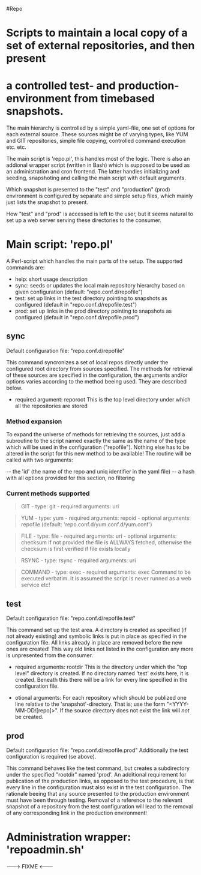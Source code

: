 #Repo
#
# Scripts to maintain a local copy of a set of external repositories, and then present 
# a controlled test- and production-environment from timebased snapshots.

The main hierarchy is controlled by a simple yaml-file, one set of options for each
external source. These sources might be of varying types, like YUM and GIT repositories,
simple file copying, controlled command execution etc. etc.

The main script is 'repo.pl', this handles most of the logic. There is also an addional
wrapper script (written in Bash) which is supposed to be used as an administration and
cron frontend. The latter handles initializing and seeding, snapshoting and calling the
main script with default arguments.

Which snapshot is presented to the "test" and "production" (prod) environment is configured by
separate and simple setup files, which mainly just lists the snapshot to present.

How "test" and "prod" is accessed is left to the user, but it seems natural to set up a web server
serving these directories to the consumer.



# Main script: 'repo.pl'

A Perl-script which handles the main parts of the setup. The supported commands are:

- help: short usage description
- sync: seeds or updates the local main repository hierarchy based on given configuration (default: "repo.conf.d/repofile")
- test: set up links in the test directory pointing to snapshots as configured (default in "repo.conf.d/repofile.test")
- prod: set up links in the prod directory pointing to snapshots as configured (default in "repo.conf.d/repofile.prod")

## sync

Default configuration file: "repo.conf.d/repofile"

This command syncronizes a set of local repos directly under the configured root directory from sources specified.
The methods for retrieval of these sources are specified in the configuration, the arguments and/or options varies
according to the method beeing used. They are described below.

- required argument:
    reporoot
        This is the top level directory under which all the repositories are stored

### Method expansion

To expand the universe of methods for retrieving the sources, just add a subroutine to the script named exactly the same as the
name of the type which will be used in the configuration ("repofile"). Nothing else has to be altered in the script for this
new method to be available! The routine will be called with two arguments:

-- the 'id' (the name of the repo and uniq identifier in the yaml file)
-- a hash with all options provided for this section, no filtering

### Current methods supported

> GIT
    - type: git
    - required arguments:
        uri

> YUM
    - type: yum
    - required arguments:
        repoid
    - optional arguments:
        repofile (default: 'repo.conf.d/yum.conf.d/yum.conf')

> FILE
    - type: file
    - required arguments:
        uri
    - optional arguments:
        checksum
            If not provided the file is ALLWAYS fetched, otherwise the checksum is first verified if file exists locally

> RSYNC
    - type: rsync
    - required arguments:
        uri

> COMMAND
    - type: exec
    - required arguments:
        exec
            Command to be executed verbatim. It is assumed the script is never runned as a web service etc!


## test

Default configuration file: "repo.conf.d/repofile.test"

This command set up the test area. A directory is created as specified (if not already existing) and symbolic links is put in place as specified in
the configuration file. All links already in place are removed before the new ones are created! This way old links not listed in the configuration
any more is unpresented from the consumer.

- required arguments:
    rootdir
        This is the directory under which the "top level" directory is created. If no directory named 'test' exists here, it is created. Beneath this
        there will be a link for every line specified in the configuration file.

- otional arguments:
    For each repository which should be publized one line relative to the 'snapshot'-directory. That is; use the form "<YYYY-MM-DD/[repo]>".
    If the source directory does not exist the link will _not_ be created.

## prod

Default configuration file: "repo.conf.d/repofile.prod"
Additionally the test configuration is required (se above).

This command behaves like the test command, but creates a subdirectory under the specified "rootdir" named 'prod'. An additional requirement for publication
of the production links, as opposed to the test procedure, is that every line in the configuration must also exist in the test configuration. The rationale
beeing that any source presented to the production environment must have been through testing. Removal of a reference to the relevant snapshot of a repository from
the test configuration will lead to the removal of any corresponding link in the production environment!



# Administration wrapper: 'repoadmin.sh'

---> FIXME <---
